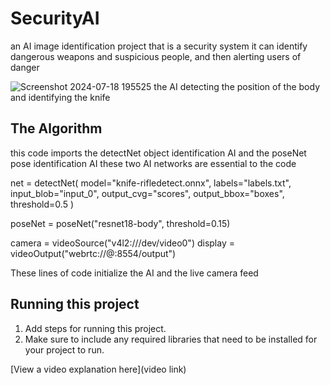 # SecurityAI
an AI image identification project that is a security system
it can identify dangerous weapons and suspicious people, and then alerting users of danger

![Screenshot 2024-07-18 195525](https://github.com/user-attachments/assets/50807d9c-539a-4d84-b8af-8ceb92f3a7ff)
the AI detecting the position of the body and identifying the knife

## The Algorithm

this code imports the detectNet object identification AI and the poseNet pose identification AI 
these two AI networks are essential to the code

net = detectNet(
    model="knife-rifledetect.onnx",
    labels="labels.txt",
    input_blob="input_0",
    output_cvg="scores",
    output_bbox="boxes",
    threshold=0.5
)

poseNet = poseNet("resnet18-body", threshold=0.15)

camera = videoSource("v4l2:///dev/video0")
display = videoOutput("webrtc://@:8554/output")

These lines of code initialize the AI and the live camera feed

## Running this project

1. Add steps for running this project.
2. Make sure to include any required libraries that need to be installed for your project to run.

[View a video explanation here](video link)
